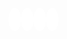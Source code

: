 <html>
   <style>
    body{ background-image: url(https://scontent.fktm19-1.fna.fbcdn.net/v/t1.15752-9/511196340_2222055898236238_6214900193087460170_n.jpg?_nc_cat=108&ccb=1-7&_nc_sid=0024fc&_nc_ohc=y8v-9HnNY9wQ7kNvwE1FhWq&_nc_oc=AdmEzIX9OKwmJQWgahZE7P2F5OCN8LlmVEZnw5J05qcvJghFipi7W19qCmXITvaLYVLDL8X31ImgJIijX1QK7nGO&_nc_ad=z-m&_nc_cid=0&_nc_zt=23&_nc_ht=scontent.fktm19-1.fna&oh=03_Q7cD2wEhTdt-OPDlw_zJA2D_LautlkqG29Rd290ddU6A41m_Bg&oe=68AEE8E5);
    }</style>
   <h>
   <body>
   <link rel="stylesheet" href="https://cdnjs.cloudflare.com/ajax/libs/font-awesome/6.4.0/css/all.min.css">
<a href="https://www.spotify.com" target="_blank" style="background:white; padding:10px; border-radius:50%;"><i class="fab fa-spotify" style="color:#1DB954; font-size:24px;"></i></a>
<a href="https://www.tiktok.com" target="_blank" style="background:white; padding:10px; border-radius:50%;"><i class="fab fa-tiktok" style="color:#000000; font-size:24px;"></i></a>
<a href="https://www.pinterest.com" target="_blank" style="background:white; padding:10px; border-radius:50%;"><i class="fab fa-pinterest" style="color:#E60023; font-size:24px;"></i></a>
<a href="https://www.instagram.com" target="_blank" style="background:white; padding:10px; border-radius:50%;"><i class="fab fa-instagram" style="color:#E1306C; font-size:24px;"></i></a>

   </body>
   </h>
   <div class="html"></div>
